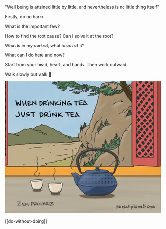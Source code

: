 ---
---

"Well being is attained little by little, and nevertheless is no little thing itself" 

Firstly, do no harm 

What is the important few?

How to find the root cause? Can I solve it at the root?

What is in my control, what is out of it?

What can I do here and now?

Start from your head, heart, and hands. Then work outward 

Walk slowly but walk 🐢


![](/assets/static/img/just-do-one-thing.png)

[[do-without-doing]]